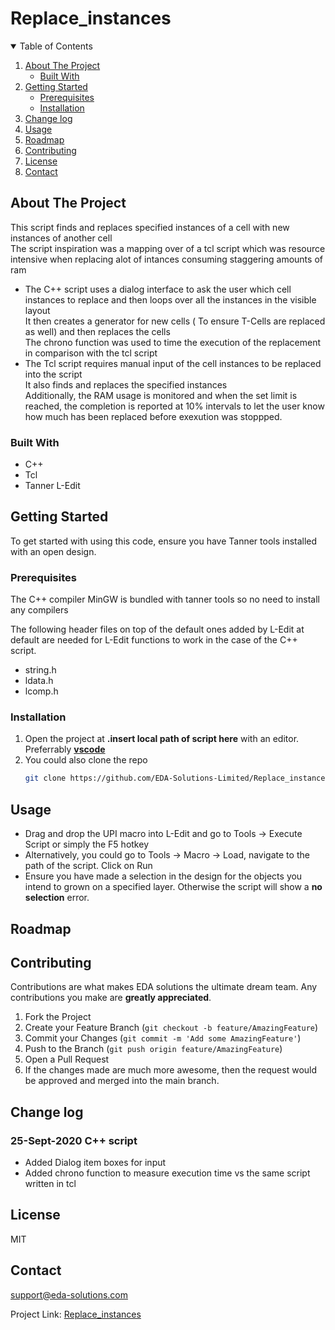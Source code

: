 #  Replace_instances


<!-- TABLE OF CONTENTS -->
<details open="open">
  <summary>Table of Contents</summary>
  <ol>
    <li>
      <a href="#about-the-project">About The Project</a>
      <ul>
        <li><a href="#built-with">Built With</a></li>
      </ul>
    </li>
    <li>
      <a href="#getting-started">Getting Started</a>
      <ul>
        <li><a href="#prerequisites">Prerequisites</a></li>
        <li><a href="#installation">Installation</a></li>
      </ul>
    </li>
    <li><a href="#change-log">Change log</a></li>
    <li><a href="#usage">Usage</a></li>
    <li><a href="#roadmap">Roadmap</a></li>
    <li><a href="#contributing">Contributing</a></li>
    <li><a href="#license">License</a></li>
    <li><a href="#contact">Contact</a></li>
  </ol>
</details>



<!-- ABOUT THE PROJECT -->
## About The Project

This script finds and replaces specified instances of a cell with new instances of another cell  
The script inspiration was a mapping over of a tcl script which was resource intensive when replacing alot of intances consuming staggering amounts of ram  
* The C++ script uses a dialog interface to ask the user which cell instances to replace and then loops over all the instances in the visible layout  
It then creates a generator for new cells ( To ensure T-Cells are replaced as well) and then replaces the cells  
The chrono function was used to time the execution of the replacement in comparison with the tcl script  
* The Tcl script requires manual input of the cell instances to be replaced into the script  
It also finds and replaces the specified instances  
Additionally, the RAM usage is monitored and when the set limit is reached, the completion is reported at 10% intervals to let the user know how much has been replaced before exexution was stoppped.  

### Built With

* C++
* Tcl
* Tanner L-Edit 


<!-- GETTING STARTED -->
## Getting Started

To get started with using this code, ensure you have Tanner tools installed with an open design.

### Prerequisites
The C++ compiler MinGW is bundled with tanner tools so no need to install any compilers

The following header files on top of the default ones added by L-Edit at default  are needed for L-Edit functions to work in the case of the C++ script.
* string.h
* ldata.h
* lcomp.h


### Installation

1. Open the project at **.insert local path of script here** with an editor. Preferrably [**vscode**](https://code.visualstudio.com/)
2. You could also clone the repo
   ```sh
   git clone https://github.com/EDA-Solutions-Limited/Replace_instances.git

<!-- MAKING CHANGES -->
## Usage

- Drag and drop the UPI macro into L-Edit and go to Tools -> Execute Script or simply the F5 hotkey 
- Alternatively, you could go to Tools -> Macro -> Load, navigate to the path of the script. Click on Run
- Ensure you have made a selection in the design for the objects you intend to grown on a specified layer. Otherwise the script will show a **no selection** error.


<!-- ROADMAP -->
## Roadmap


<!-- CONTRIBUTING -->
## Contributing

Contributions are what makes EDA solutions the ultimate dream team. Any contributions you make are **greatly appreciated**.

1. Fork the Project
2. Create your Feature Branch (`git checkout -b feature/AmazingFeature`)
3. Commit your Changes (`git commit -m 'Add some AmazingFeature'`)
4. Push to the Branch (`git push origin feature/AmazingFeature`)
5. Open a Pull Request
6. If the changes made are much more awesome, then the request would be approved and merged into the main branch. 

<!-- CHANGE LOG -->
## Change log
### 25-Sept-2020 C++ script
* Added Dialog item boxes for input
* Added chrono function to measure execution time vs the same script written in tcl

<!-- LICENSE -->
## License
MIT

<!-- CONTACT -->
## Contact

support@eda-solutions.com

Project Link: [Replace_instances](https://github.com/EDA-Solutions-Limited/Replace_instances)

